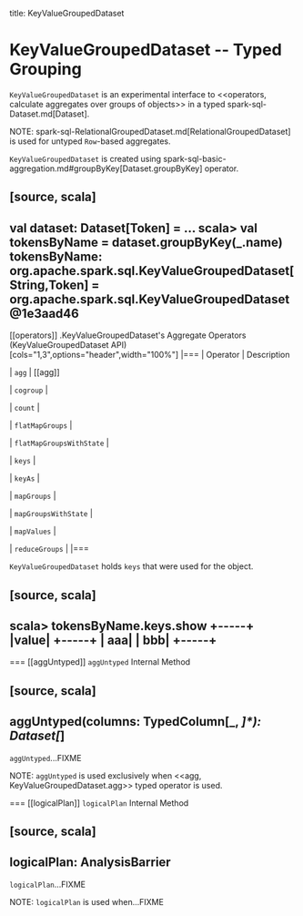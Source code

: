 title: KeyValueGroupedDataset

# KeyValueGroupedDataset -- Typed Grouping

`KeyValueGroupedDataset` is an experimental interface to <<operators, calculate aggregates over groups of objects>> in a typed spark-sql-Dataset.md[Dataset].

NOTE: spark-sql-RelationalGroupedDataset.md[RelationalGroupedDataset] is used for untyped ``Row``-based aggregates.

`KeyValueGroupedDataset` is created using spark-sql-basic-aggregation.md#groupByKey[Dataset.groupByKey] operator.

[source, scala]
----
val dataset: Dataset[Token] = ...
scala> val tokensByName = dataset.groupByKey(_.name)
tokensByName: org.apache.spark.sql.KeyValueGroupedDataset[String,Token] = org.apache.spark.sql.KeyValueGroupedDataset@1e3aad46
----

[[operators]]
.KeyValueGroupedDataset's Aggregate Operators (KeyValueGroupedDataset API)
[cols="1,3",options="header",width="100%"]
|===
| Operator
| Description

| `agg`
| [[agg]]

| `cogroup`
|

| `count`
|

| `flatMapGroups`
|

| `flatMapGroupsWithState`
|

| `keys`
|

| `keyAs`
|

| `mapGroups`
|

| `mapGroupsWithState`
|

| `mapValues`
|

| `reduceGroups`
|
|===

`KeyValueGroupedDataset` holds `keys` that were used for the object.

[source, scala]
----
scala> tokensByName.keys.show
+-----+
|value|
+-----+
|  aaa|
|  bbb|
+-----+
----

=== [[aggUntyped]] `aggUntyped` Internal Method

[source, scala]
----
aggUntyped(columns: TypedColumn[_, _]*): Dataset[_]
----

`aggUntyped`...FIXME

NOTE: `aggUntyped` is used exclusively when <<agg, KeyValueGroupedDataset.agg>> typed operator is used.

=== [[logicalPlan]] `logicalPlan` Internal Method

[source, scala]
----
logicalPlan: AnalysisBarrier
----

`logicalPlan`...FIXME

NOTE: `logicalPlan` is used when...FIXME
